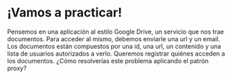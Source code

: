 # ¡Vamos a practicar!

Pensemos en una aplicación al estilo Google Drive, un servicio que nos trae documentos. Para acceder al mismo, debemos enviarle una url y un email. Los documentos están compuestos por una id, una url, un contenido y una lista de usuarios autorizados a verlo. Queremos registrar quiénes acceden a los documentos. ¿Cómo resolverías este problema aplicando el patrón proxy?
